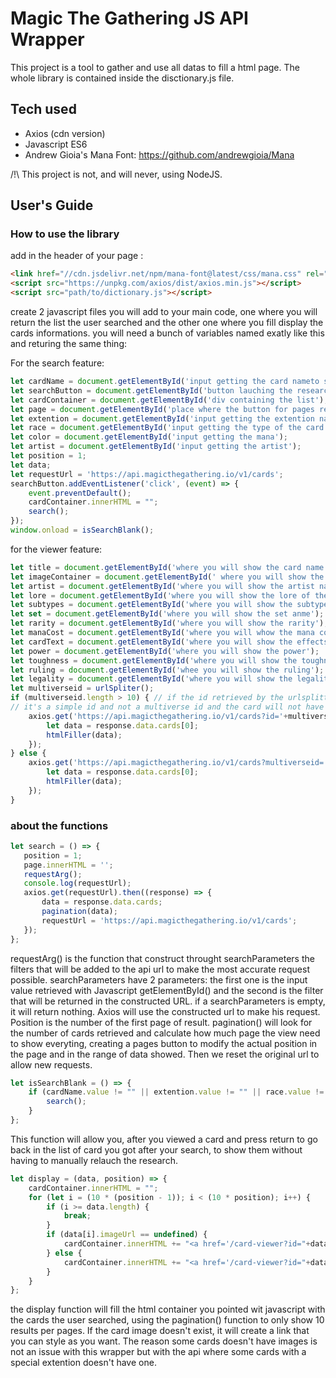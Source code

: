 # Magic The Gathering JS API Wrapper

This project is a tool to gather and use all datas to fill a html page. The whole library is contained inside the disctionary.js file.

## Tech used

* Axios (cdn version)
* Javascript ES6
* Andrew Gioia's Mana Font: https://github.com/andrewgioia/Mana

/!\ This project is not, and will never, using NodeJS.


## User's Guide

### How to use the library

add in the header of your page : 
```html
<link href="//cdn.jsdelivr.net/npm/mana-font@latest/css/mana.css" rel="stylesheet" type="text/css" />
<script src="https://unpkg.com/axios/dist/axios.min.js"></script>
<script src="path/to/dictionary.js"></script>
```
create 2 javascript files you will add to your main code, one where you will return the list the user searched and the other one where you fill display the cards informations. 
you will need a bunch of variables named exatly like this and returing the same thing: 

For the search feature: 
```Javascript
let cardName = document.getElementById('input getting the card nameto search');
let searchButton = document.getElementById('button lauching the research');
let cardContainer = document.getElementById('div containing the list');
let page = document.getElementById('place where the button for pages result will appear');
let extention = document.getElementById('input getting the extention name');
let race = document.getElementById('input getting the type of the card (artifact, creature, vampire,...');
let color = document.getElementById('input getting the mana');
let artist = document.getElementById('input getting the artist');
let position = 1;
let data;
let requestUrl = 'https://api.magicthegathering.io/v1/cards';
searchButton.addEventListener('click', (event) => {
    event.preventDefault();
    cardContainer.innerHTML = "";
    search();
});
window.onload = isSearchBlank();
```

for the viewer feature:

```Javascript
let title = document.getElementById('where you will show the card name');
let imageContainer = document.getElementById(' where you will show the card image');
let artist = document.getElementById('where you will show the artist name');
let lore = document.getElementById('where you will show the lore of the card');
let subtypes = document.getElementById('where you will show the subtypes');
let set = document.getElementById('where you will show the set anme');
let rarity = document.getElementById('where you will show the rarity');
let manaCost = document.getElementById('where you will whow the mana cost');
let cardText = document.getElementById('where you will show the effects of th card');
let power = document.getElementById('where you will show the power');
let toughness = document.getElementById('where you will show the toughness');
let ruling = document.getElementById('whee you will show the ruling');
let legality = document.getElementById('where you will show the legality');
let multiverseid = urlSpliter();
if (multiverseid.length > 10) { // if the id retrieved by the urlsplitter is loner than 10 characters it means
// it's a simple id and not a multiverse id and the card will not have an image as long as some informations
    axios.get('https://api.magicthegathering.io/v1/cards?id='+multiverseid).then((response) => {
        let data = response.data.cards[0];
        htmlFiller(data);
    }); 
} else {
    axios.get('https://api.magicthegathering.io/v1/cards?multiverseid='+multiverseid).then((response) => {
        let data = response.data.cards[0];
        htmlFiller(data);
    });
}
```

### about the functions
 ```Javascript
 let search = () => {
    position = 1;
    page.innerHTML = '';
    requestArg();
    console.log(requestUrl);
    axios.get(requestUrl).then((response) => {
        data = response.data.cards;
        pagination(data);
        requestUrl = 'https://api.magicthegathering.io/v1/cards';
    });
}; 
```

requestArg() is the function that construct throught searchParameters the filters that will be added to the api url to make the most accurate request possible. searchParameters have 2 parameters: the first one is the input value retrieved with Javascript getElementById() and the second is the filter that will be returned in the constructed URL. if a searchParameters is empty, it will return nothing.
Axios will use the constructed url to make his request. Position is the number of the first page of result. pagination() will look for the number of cards retrieved and calculate how much page the view need to show everyting, creating a pages button to modify the actual position in the page and in the range of data showed. Then we reset the original url to allow new requests.

```Javascript
let isSearchBlank = () => {
    if (cardName.value != "" || extention.value != "" || race.value != "" || artist.value != "") {
        search();
    }
};
```
This function will allow you, after you viewed a card and press return to go back in the list of card you got after your search, to show them without having to manually relauch the research.

```Javascript
let display = (data, position) => { 
    cardContainer.innerHTML = "";
    for (let i = (10 * (position - 1)); i < (10 * position); i++) {
        if (i >= data.length) {
            break;
        }
        if (data[i].imageUrl == undefined) {
            cardContainer.innerHTML += "<a href='/card-viewer?id="+data[i].id+"'><div class='missing-card-image' ><p>"+data[i].name+"</p></div></a>";
        } else {
            cardContainer.innerHTML += "<a href='/card-viewer?id="+data[i].multiverseid+"'><img class='card-item' src="+data[i].imageUrl+" /></a>";
        }
    }
};
```

the display function will fill the html container you pointed wit javascript with the cards the user searched, using the pagination() function to only show 10 results per pages. If the card image doesn't exist, it will create a link that you can style as you want. The reason some cards doesn't have images is not an issue with this wrapper but with the api where some cards with a special extention doesn't have one.

